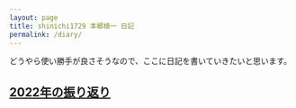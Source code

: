 ```yaml
---
layout: page
title: shinichi1729 本郷槙一 日記 
permalink: /diary/
---
```


どうやら使い勝手が良さそうなので、ここに日記を書いていきたいと思います。

## [2022年の振り返り](review_of_2022)
